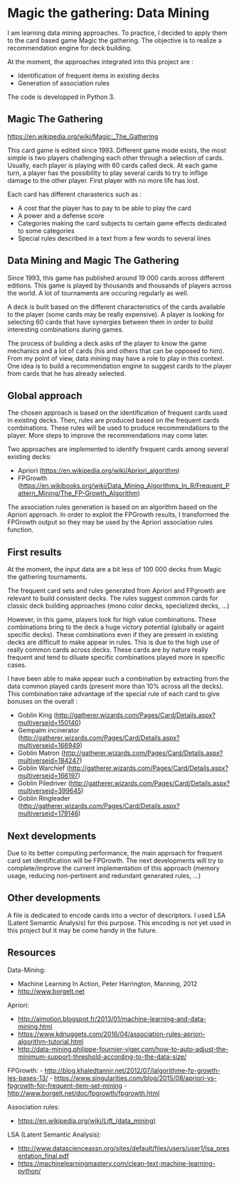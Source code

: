 # Magic the gathering: Data Mining

I am learning data mining approaches. To practice, I decided to apply them to the card based game Magic the gathering.
The objective is to realize a recommendation engine for deck building.

At the moment, the approaches integrated into this project are :
  - Identification of frequent items in existing decks
  - Generation of association rules

The code is developped in Python 3.

## Magic The Gathering
https://en.wikipedia.org/wiki/Magic:_The_Gathering

This card game is edited since 1993. Different game mode exists, the most simple is two players challenging each other through a selection of cards.
Usually, each player is playing with 60 cards called deck. At each game turn, a player has the possibility to play several cards to try to inflige damage to the other player.
First player with no more life has lost.

Each card has different charasterics such as :
  - A cost that the player has to pay to be able to play the card
  - A power and a defense score
  - Categories making the card subjects to certain game effects dedicated to some categories
  - Special rules described in a text from a few words to several lines

## Data Mining and Magic The Gathering
Since 1993, this game has published around 19 000 cards across different editions. This game is played by thousands and thousands of players across the world. A lot of tournaments are occuring regularly as well.

A deck is built based on the different characteristics of the cards available to the player (some cards may be really expensive). A player is looking for selecting 60 cards that have synergies between them in order to build interesting combinations during games.

The process of building a deck asks of the player to know the game mechanics and a lot of cards (his and others that can be opposed to him).
From my point of view, data mining may have a role to play in this context. One idea is to build a recommendation engine to suggest cards to the player from cards that he has already selected.

## Global approach
The chosen approach is based on the identification of frequent cards used in existing decks. Then, rules are produced based on the frequent cards combinations.
These rules will be used to produce recommendations to the player. More steps to improve the recommendations may come later.

Two approaches are implemented to identify frequent cards among several existing decks:
  - Apriori (https://en.wikipedia.org/wiki/Apriori_algorithm)
  - FPGrowth (https://en.wikibooks.org/wiki/Data_Mining_Algorithms_In_R/Frequent_Pattern_Mining/The_FP-Growth_Algorithm)
  
The association rules generation is based on an algorithm based on the Apriori approach.
In order to exploit the FPGrowth results, I transformed the FPGrowth output so they may be used by the Apriori association rules function.

## First results
At the moment, the input data are a bit less of 100 000 decks from Magic the gathering tournaments. 


The frequent card sets and rules generated from Apriori and FPgrowth are relevant to build consistent decks. The rules suggest common cards for classic deck building approaches (mono color decks, specialized decks, ...)

However, in this game, players look for high value combinations. These combinations bring to the deck a huge victory potential (globally or againt specific decks).
These combinations even if they are present in existing decks are difficult to make appear in rules. This is due to the high use of really common cards across decks. These cards are by nature really frequent and tend to diluate specific combinations played more in specific cases.

I have been able to make appear such a combination by extracting from the data common played cards (present more than 10% across all the decks).
This combination take advantage of the special rule of each card to give bonuses on the overall : 
  - Goblin King (http://gatherer.wizards.com/Pages/Card/Details.aspx?multiverseid=150140)
  - Gempalm incinerator (http://gatherer.wizards.com/Pages/Card/Details.aspx?multiverseid=166949)
  - Goblin Matron (http://gatherer.wizards.com/Pages/Card/Details.aspx?multiverseid=184247)
  - Goblin Warchief (http://gatherer.wizards.com/Pages/Card/Details.aspx?multiverseid=166197)
  - Goblin Piledriver (http://gatherer.wizards.com/Pages/Card/Details.aspx?multiverseid=399645)
  - Goblin Ringleader (http://gatherer.wizards.com/Pages/Card/Details.aspx?multiverseid=179146)

## Next developments
Due to its better computing performance, the main approach for frequent card set identification will be FPGrowth.
The next developments will try to complete/improve the current implementation of this approach (memory usage, reducing non-pertinent and redundant generated rules, ...) 

## Other developments
A file is dedicated to encode cards into a vector of descriptors. I used LSA (Latent Semantic Analysis) for this purpose.
This encoding is not yet used in this project but it may be come handy in the future.

## Resources
Data-Mining:
  - Machine Learning In Action, Peter Harrington, Manning, 2012
  - http://www.borgelt.net

Apriori:
  - http://aimotion.blogspot.fr/2013/01/machine-learning-and-data-mining.html
  - https://www.kdnuggets.com/2016/04/association-rules-apriori-algorithm-tutorial.html
  - http://data-mining.philippe-fournier-viger.com/how-to-auto-adjust-the-minimum-support-threshold-according-to-the-data-size/

FPGrowth:
    - http://blog.khaledtannir.net/2012/07/lalgorithme-fp-growth-les-bases-13/
    - https://www.singularities.com/blog/2015/08/apriori-vs-fpgrowth-for-frequent-item-set-mining
    - http://www.borgelt.net/doc/fpgrowth/fpgrowth.html

Association rules:
  - https://en.wikipedia.org/wiki/Lift_(data_mining)

LSA (Latent Semantic Analysis):
  - http://www.datascienceassn.org/sites/default/files/users/user1/lsa_presentation_final.pdf
  - https://machinelearningmastery.com/clean-text-machine-learning-python/
